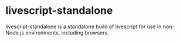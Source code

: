 livescript-standalone
===

livescript-standalone is a standalone build of livescript for use in non-Node.js environments, including browsers.